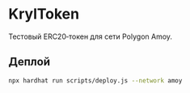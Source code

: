 # KrylToken

Тестовый ERC20‑токен для сети Polygon Amoy.

## Деплой
```bash
npx hardhat run scripts/deploy.js --network amoy
